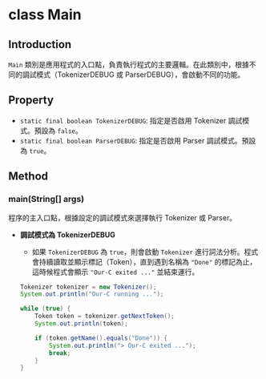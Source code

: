 # class Main

## Introduction

`Main` 類別是應用程式的入口點，負責執行程式的主要邏輯。在此類別中，根據不同的調試模式（TokenizerDEBUG 或 ParserDEBUG），會啟動不同的功能。

## Property

- `static final boolean TokenizerDEBUG`: 指定是否啟用 Tokenizer 調試模式。預設為 `false`。
- `static final boolean ParserDEBUG`: 指定是否啟用 Parser 調試模式。預設為 `true`。

## Method

### main(String[] args)

程序的主入口點，根據設定的調試模式來選擇執行 Tokenizer 或 Parser。

- **調試模式為 TokenizerDEBUG**

  - 如果 `TokenizerDEBUG` 為 `true`，則會啟動 `Tokenizer` 進行詞法分析。程式會持續讀取並顯示標記（Token），直到遇到名稱為 `"Done"` 的標記為止，這時候程式會顯示 `"Our-C exited ..."` 並結束運行。

  ```java
  Tokenizer tokenizer = new Tokenizer();
  System.out.println("Our-C running ...");

  while (true) {
      Token token = tokenizer.getNextToken();
      System.out.println(token);

      if (token.getName().equals("Done")) {
          System.out.println("> Our-C exited ...");
          break;
      }
  }
